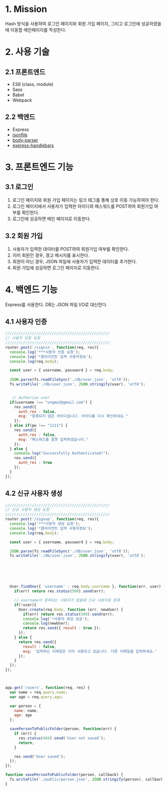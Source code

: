 # 1. Mission

Hash 방식을 사용하여 로그인 페이지와 회원 가입 페이지, 그리고 로그인에 성공하였을 때 이동할 메인페이지를 작성한다.

# 2. 사용 기술

## 2.1 프론트엔드

- ES6 (class, module)
- Sass
- Babel
- Webpack

## 2.2 백엔드

- Express
- [jsonfile](https://www.npmjs.com/package/jsonfile)
- [body-parser](https://www.npmjs.com/package/body-parser)
- [express-handlebars](https://github.com/ericf/express-handlebars)

# 3. 프론트엔드 기능

## 3.1 로그인

1. 로그인 페이지와 회원 가입 페이지는 링크 태그를 통해 상호 이동 가능하여야 한다. 
2. 로그인 페이지에서 사용자가 입력한 아이디와 패스워드를 POST하여 회원가입 여부를 확인한다.
3. 로그인에 성공하면 메인 페이지로 이동한다.

## 3.2 회원 가입

1. 사용자가 입력한 데이터를 POST하여 회원가입 여부를 확인한다.
2. 이미 회원인 경우, 경고 메시지를 표시한다.
3. 회원이 아닌 경우, JSON 파일에 사용자가 입력한 데이터를 추가한다.
4. 회원 가입에 성공하면 로그인 페이지로 이동한다.

# 4. 백엔드 기능

Express를 사용한다. DB는 JSON 파일 I/O로 대신한다.

## 4.1 사용자 인증

```javascript
///////////////////////////////////////////////
// 사용자 인증 요청
///////////////////////////////////////////////
router.post('/signin', function(req, res){
  console.log('***사용자 인증 요청');
  console.log('*클라이언트 입력 사용자정보');
  console.log(req.body);

  const user = { username, password } = req.body;
 
  JSON.parse(fs.readFileSync('./db/user.json', 'utf8'));
  fs.writeFile('./db/user.json', JSON.stringify(user), 'utf8');


   // Authorize user
  if(username !== "ungmo2@gmail.com") {
    res.send({
      auth_res : false,
      msg: "등록되지 않은 아이디입니다. 아이디를 다시 확인하세요."
    });
  } else if(pw !== "1111") {
    res.send({
      auth_res : false,
      msg: "패스워드를 잘못 입력하셨습니다."
    });
  } else {
    console.log("Successfully Authenticated!");
    res.send({
      auth_res : true
    });
  }
});
```

## 4.2 신규 사용자 생성

```javascript
///////////////////////////////////////////////
// 신규 사용자 생성 요청
///////////////////////////////////////////////
router.post('/signup', function(req, res){
  console.log('***사용자 생성 요청');
  console.log('*클라이언트 입력 사용자정보');
  console.log(req.body);

  const user = { username, password } = req.body;

  JSON.parse(fs.readFileSync('./db/user.json', 'utf8'));
  fs.writeFile('./db/user.json', JSON.stringify(user), 'utf8');






  User.findOne({ 'username' : req.body.username }, function(err, user) {
    if(err) return res.status(500).send(err);

    // username이 중복되는 사용자가 없을때 신규 사용자로 등록
    if(!user){
      User.create(req.body, function (err, newUser) {
        if(err) return res.status(500).send(err);
        console.log('*사용자 생성 성공');
        console.log(newUser);
        return res.send({ result : true });
      });
    } else {
      return res.send({
        result : false,
        msg: '입력하신 이메일은 이미 사용되고 있습니다. 다른 이메일을 입력하세요.'
      });
    }
  });
});



app.get('/users', function(req, res) {
  var name = req.query.name;
  var age = req.query.age;

  var person = {
    name: name,
    age: age
  };

  savePersonToPublicFolder(person, function(err) {
    if (err) {
      res.status(404).send('User not saved');
      return;
    }

    res.send('User saved');
  });
});

function savePersonToPublicFolder(person, callback) {
  fs.writeFile('./public/person.json', JSON.stringify(person), callback);
}
```
